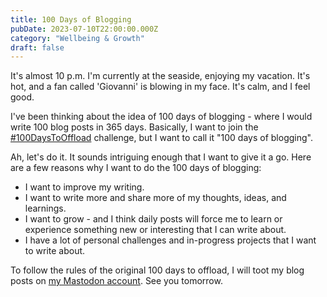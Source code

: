 ```yaml
---
title: 100 Days of Blogging
pubDate: 2023-07-10T22:00:00.000Z
category: "Wellbeing & Growth"
draft: false
---
```


It's almost 10 p.m. I'm currently at the seaside, enjoying my vacation. It's hot, and a fan called 'Giovanni' is blowing in my face. It's calm, and I feel good.

I've been thinking about the idea of 100 days of blogging - where I would write 100 blog posts in 365 days. Basically, I want to join the [#100DaysToOffload](https://100daystooffload.com) challenge, but I want to call it "100 days of blogging".

Ah, let's do it. It sounds intriguing enough that I want to give it a go. Here are a few reasons why I want to do the 100 days of blogging:

-   I want to improve my writing.
-   I want to write more and share more of my thoughts, ideas, and learnings.
-   I want to grow - and I think daily posts will force me to learn or experience something new or interesting that I can write about.
-   I have a lot of personal challenges and in-progress projects that I want to write about.

To follow the rules of the original 100 days to offload, I will toot my blog posts on [my Mastodon account](https://toot.io/@zan). See you tomorrow.
